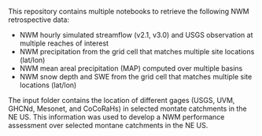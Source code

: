 This repository contains multiple notebooks to retrieve the following NWM retrospective data:
* NWM hourly simulated streamflow (v2.1, v3.0) and USGS observation at multiple reaches of interest
* NWM precipitation from the grid cell that matches multiple site locations (lat/lon)
* NWM mean areal precipitation (MAP) computed over multiple basins
* NWM snow depth and SWE from the grid cell that matches multiple site locations (lat/lon)

The input folder contains the location of different gages (USGS, UVM, GHCNd, Mesonet, and CoCoRaHs) in selected montate catchments in the NE US.
This information was used to develop a NWM performance assessment over selected montane catchments in the NE US.

